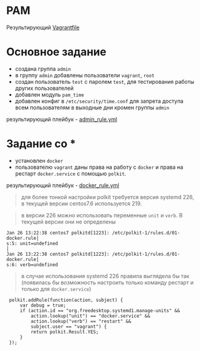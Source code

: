 # **PAM**

Результирующий [Vagrantfile](Vagrantfile)

# Основное задание

- создана группа `admin`
- в группу `admin` добавлены пользователи `vagrant`, `root`
- создан пользователь `test` c паролем `test`, для тестирования работы других пользователей
- добавлен модуль `pam_time`
- добавлен конфиг в `/etc/security/time.conf` для запрета доступа всем пользователям в выходные дни кромен группы `admin`

результирующий плейбук - [admin_rule.yml](admin_rule.yml)

# Задание со *

- установлен `docker`
- пользователю `vagrant` даны права на работу с `docker` и права на рестарт `docker.service` c помощью `polkit`. 

результирующий плейбук - [docker_rule.yml](docker_rule.yml)

> для более тонкой настройки polkit требуется версия systemd 226, в текущей версии centos7.6 используется 219.

> в версии 226 можно использовать переменные `unit` и `verb`. В текущей версии они не определены
```
Jan 26 13:22:38 centos7 polkitd[1223]: /etc/polkit-1/rules.d/01-docker.rule│
s:5: unit=undefined                                                        │
Jan 26 13:22:38 centos7 polkitd[1223]: /etc/polkit-1/rules.d/01-docker.rule│
s:6: verb=undefined 
```
> в случае использования systemd 226 правила выглядела бы так (появилась бы возможность настроить только команду рестарт и только для `docker.service`)
```
 polkit.addRule(function(action, subject) {
     var debug = true;
     if (action.id == "org.freedesktop.systemd1.manage-units" &&
         action.lookup("unit") == "docker.service" &&
         action.lookup("verb") == "restart" &&
         subject.user == "vagrant") {
         return polkit.Result.YES;
     }
 });
```